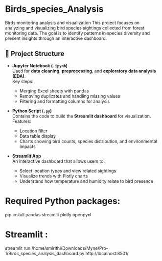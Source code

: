 # Birds_species_Analysis
Birds monitoring analysis and visualization
This project focuses on analyzing and visualizing bird species sightings collected from forest monitoring data. The goal is to identify patterns in species diversity and present insights through an interactive dashboard.

## 📂 Project Structure

- **Jupyter Notebook (`.ipynb`)**  
  Used for **data cleaning**, **preprocessing**, and **exploratory data analysis (EDA)**.  
  Key steps:
  - Merging Excel sheets with pandas
  - Removing duplicates and handling missing values
  - Filtering and formatting columns for analysis

- **Python Script (`.py`)**  
  Contains the code to build the **Streamlit dashboard** for visualization.  
  Features:
  - Location filter
  - Data table display
  - Charts showing bird counts, species distribution, and environmental impacts

- **Streamlit App**  
  An interactive dashboard that allows users to:
  - Select location types and view related sightings
  - Visualize trends with Plotly charts
  - Understand how temperature and humidity relate to bird presence
  
#  Required Python packages:
  pip install pandas streamlit plotly openpyxl
# Streamlit :
streamlit run /home/smirithi/Downloads/Myne/Pro-1/Birds_species_analysis_dashboard.py
http://localhost:8501/
